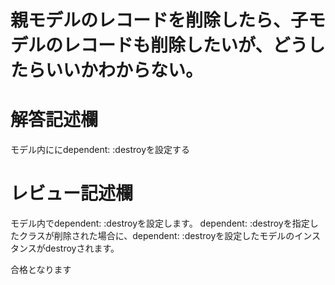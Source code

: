 # 親モデルのレコードを削除したら、子モデルのレコードも削除したいが、どうしたらいいかわからない。
# 解答記述欄
モデル内ににdependent: :destroyを設定する
# レビュー記述欄
モデル内でdependent: :destroyを設定します。
dependent: :destroyを指定したクラスが削除された場合に、dependent: :destroyを設定したモデルのインスタンスがdestroyされます。

合格となります
